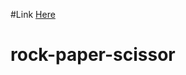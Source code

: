 #Link [Here](https://raw.githack.com/NafiulAntu/rock-paper-scissor/refs/heads/main/10-rock-paper-scissors%20.html)
# rock-paper-scissor
